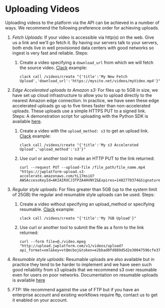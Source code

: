 # Uploading Videos

Uploading videos to the platform via the API can be achieved in a number of ways. We recommend the following preference order for achieving uploads.

1. *Fetch Uploads:* If your video is accessible via http(s) on the web. Give us a link and we'll go fetch it. By having our servers talk to your servers, both ends live in well provisioned data centers with good networks so ingest is very fast and reliable. Steps:
    1. Create a video specifying a ``download_url`` from which we will fetch the source video. [Clack](https://github.com/rmnl/clack) example: 

        ```
        clack call /videos/create "{'title':'My New Fetch Upload','download_url':'https://mysite.net/videos/myVideo.mp4'}"
        ```

2. *Edge Accelerated uploads to Amazon s3:* For files up to 5GB in size, we have set up cloud infrastructure to allow you to upload directly to the nearest Amazon edge connection. In practice, we have seen these edge accelerated uploads go up to five times faster than non-accelerated uploads. These uploads use a simple HTTPS PUT to a signed link. Steps:
    A demonstration script for uploading with the Python SDK is available [here](https://github.com/jwplayer/jwdeveloper-platformdemos/blob/master/python-api-kit-demos/s3_upload.py).
    1. Create a video with the `upload_method: s3` to get an upload link. [Clack](https://github.com/rmnl/clack) example:

        ```
        clack call /videos/create "{'title':'My s3 Accelerated Upload','upload_method':'s3'}"
        ```
    
    2. Use curl or another tool to make an HTTP PUT to the link returned:

        ```
        curl --request PUT --upload-file /file_path/file_name.mp4 "https://jwplatform-upload.s3-accelerate.amazonaws.com/tL17msiU?AWSAccessKeyId=AKIAIRXCJ3TPZA4HVNYZ&Expires=1482770374&Signature=1%2Fl%2BL6%2FyOE05dNEbXHW8sw7TGF4%3D"
        ```

3. *Regular style uploads:* For files greater than 5GB (up to the system limit of 25GB) the regular and resumable style uploads can be used. Steps:
    1. Create a video without specifying an upload_method or specifying resumable. [Clack](https://github.com/rmnl/clack) example:

        ```
        clack call /videos/create "{'title':'My 7GB Upload'}"
        ```

    2. Use curl or another tool to submit the file as a form to the link returned:

        ```
        curl --form file=@./video.mpeg "http://upload.jwplatform.com/v1/videos/upload?api_format=xml&key=vtQmcboj&token=e2bbad0fd889d5d2e30047596cfe3789778257d2"
        ```

4. *Resumable style uploads:* Resumable uploads are also available but in practice they tend to be harder to implement and we have seen such good reliability from s3 uploads that we recommend s3 over resumable even for users on poor networks. Documentation on resumable uploads is available [here](https://developer.jwplayer.com/jw-platform/reference/v1/resumable_uploads.html)

5. *FTP:* We recommend against the use of FTP but if you have an enterprise account and existing workflows require ftp, contact us to get it enabled on your account.



